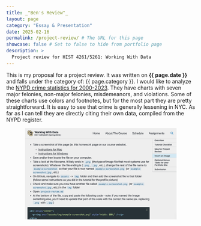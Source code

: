 ```yaml
---
title: _"Ben's Review"_
layout: page
category: "Essay & Presentation"
date: 2025-02-16
permalink: /project-review/ # The URL for this page
showcase: false # Set to false to hide from portfolio page
description: >
  Project review for HIST 4261/5261: Working With Data
---
```


This is my proposal for a project review. It was written on **{{ page.date }}** and falls under the category of: {{ page.category }}. 
I would like to analyze the [NYPD crime statistics for 2000-2023](https://www.nyc.gov/site/nypd/stats/crime-statistics/historical.page). They have charts with seven major felonies, non-major felonies, misdemeanors, and violations. Some of these charts use colors and footnotes, but for the most part they are pretty straightforward. It is easy to see that crime is generally lessening in NYC. As far as I can tell they are directly citing their own data, compiled from the NYPD register. 

<div align="center">
  <p><img src="/assets/img/example-screenshot.png" style="width: 80%;" /></p>
</div>
